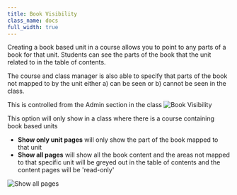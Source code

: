 ```yaml
---
title: Book Visibility
class_name: docs
full_width: true
---
```


Creating a book based unit in a course allows you to point to any parts of a book for that unit. Students can see the parts of the book that the unit related to in the table of contents. 

The course and class manager is also able to specify that parts of the book not mapped to by the unit either a) can be seen or b) cannot be seen in the class.

This is controlled from the Admin section in the class 
<img alt="Book Visibility" src="/img/docs/bookpages.png" class="simple"/>

This option will only show in a class where there is a course containing book based units

- **Show only unit pages** will only show the part of the book mapped to that unit
- **Show all pages** will show all the book content and the areas not mapped to that specific unit will  be greyed out in the table of contents and the content pages will be 'read-only'

<img alt="Show all pages" src="/img/docs/bookshowallpages.png" class="simple"/>



